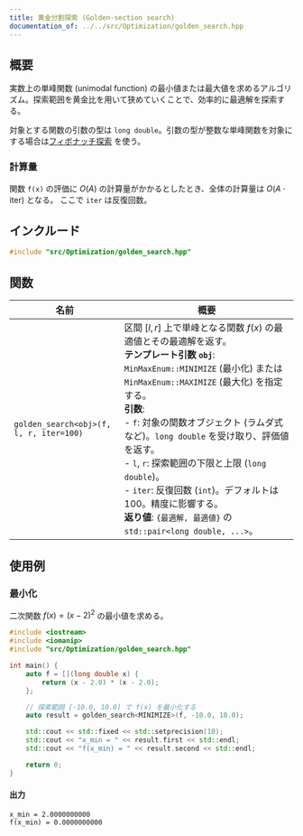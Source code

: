 ```yaml
---
title: 黄金分割探索 (Golden-section search)
documentation_of: ../../src/Optimization/golden_search.hpp
---
```


## 概要

実数上の単峰関数 (unimodal function) の最小値または最大値を求めるアルゴリズム。探索範囲を黄金比を用いて狭めていくことで、効率的に最適解を探索する。

対象とする関数の引数の型は `long double`。引数の型が整数な単峰関数を対象にする場合は[フィボナッチ探索](fibonacci_search.md) を使う。

### 計算量

関数 `f(x)` の評価に $O(A)$ の計算量がかかるとしたとき、全体の計算量は $O(A \cdot \text{iter})$ となる。
ここで `iter` は反復回数。

## インクルード

```cpp
#include "src/Optimization/golden_search.hpp"
```

## 関数

| 名前 | 概要 |
|---|---|
| `golden_search<obj>(f, l, r, iter=100)` | 区間 $\lbrack l, r\rbrack$ 上で単峰となる関数 $f(x)$ の最適値とその最適解を返す。<br> **テンプレート引数 `obj`**: `MinMaxEnum::MINIMIZE` (最小化) または `MinMaxEnum::MAXIMIZE` (最大化) を指定する。<br> **引数**: <br> - `f`: 対象の関数オブジェクト (ラムダ式など)。`long double` を受け取り、評価値を返す。<br> - `l`, `r`: 探索範囲の下限と上限 (`long double`)。<br> - `iter`: 反復回数 (`int`)。デフォルトは100。精度に影響する。<br> **返り値**: `{最適解, 最適値}` の `std::pair<long double, ...>`。 |

## 使用例

### 最小化

二次関数 $f(x) = (x-2)^2$ の最小値を求める。

```cpp
#include <iostream>
#include <iomanip>
#include "src/Optimization/golden_search.hpp"

int main() {
    auto f = [](long double x) {
        return (x - 2.0) * (x - 2.0);
    };

    // 探索範囲 [-10.0, 10.0] で f(x) を最小化する
    auto result = golden_search<MINIMIZE>(f, -10.0, 10.0);

    std::cout << std::fixed << std::setprecision(10);
    std::cout << "x_min = " << result.first << std::endl;
    std::cout << "f(x_min) = " << result.second << std::endl;

    return 0;
}
```

#### 出力

```
x_min = 2.0000000000
f(x_min) = 0.0000000000
```